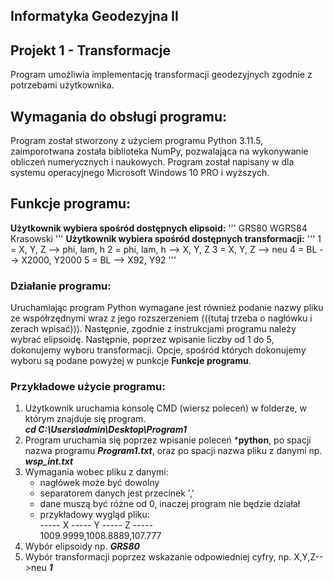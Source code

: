 ## Informatyka Geodezyjna II
## Projekt 1 - Transformacje 
Program umożliwia implementację transformacji geodezyjnych zgodnie z potrzebami użytkownika.

## Wymagania do obsługi programu:
Program został stworzony z użyciem programu Python 3.11.5, zaimporotwana została biblioteka NumPy, pozwalająca na wykonywanie obliczeń numerycznych i naukowych. Program został napisany w dla systemu operacyjnego Microsoft Windows 10 PRO i wyższych.

## Funkcje programu:
**Użytkownik wybiera spośród dostępnych elipsoid:**
'''
GRS80
WGRS84
Krasowski
'''
**Użytkownik wybiera spośród dostępnych transformacji:**
'''
 1 = X, Y, Z --> phi, lam, h 
 2 = phi, lam, h --> X, Y, Z 
 3 = X, Y, Z --> neu 
 4 = BL --> X2000, Y2000 
 5 = BL --> X92, Y92
'''
### Działanie programu:
Uruchamiając program Python wymagane jest również podanie nazwy pliku ze współrzędnymi wraz z jego rozszerzeniem (((tutaj trzeba o nagłówku i zerach wpisać))). Następnie, zgodnie z instrukcjami programu należy wybrać elipsoidę. Następnie, poprzez wpisanie liczby od 1 do 5, dokonujemy wyboru transformacji. Opcje, spośród których dokonujemy wyboru są podane powyżej w punkcje **Funkcje programu**.

### Przykładowe użycie programu:
1. Użytkownik uruchamia konsolę CMD (wiersz poleceń) w folderze, w którym znajduje się program.<br>
***cd C:\Users\admin\Desktop\Program1***
2. Program uruchamia się poprzez wpisanie poleceń ***python**, po spacji nazwa programu ***Program1.txt***, oraz po spacji nazwa pliku z danymi np. ***wsp_int.txt***
3. Wymagania wobec pliku z danymi:
   - nagłówek może być dowolny
   - separatorem danych jest przecinek ','
   - dane muszą być różne od 0, inaczej program nie będzie działał
   - przykładowy wygląd pliku: <br>
   ----- X ----- Y ----- Z ----- <br>
   1009.9999,1008.8889,107.777
 4. Wybór elipsoidy np. ***GRS80***
 5. Wybór transformacji poprzez wskazanie odpowiedniej cyfry, np. X,Y,Z-->neu ***1***
